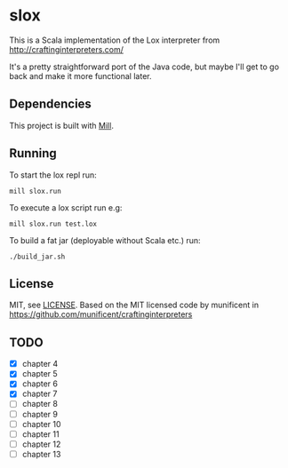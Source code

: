# slox

This is a Scala implementation of the Lox interpreter from
http://craftinginterpreters.com/

It's a pretty straightforward port of the Java code, but maybe I'll get to go
back and make it more functional later.

## Dependencies

This project is built with [Mill].

[Mill]: https://com-lihaoyi.github.io/mill/mill/Intro_to_Mill.html#_installation

## Running

To start the lox repl run:

```shell
mill slox.run
```

To execute a lox script run e.g:

```shell
mill slox.run test.lox
```

To build a fat jar (deployable without Scala etc.) run:

```shell
./build_jar.sh
```

## License

MIT, see [LICENSE](./LICENSE). Based on the MIT licensed code by munificent in
https://github.com/munificent/craftinginterpreters

## TODO

- [x] chapter 4
- [x] chapter 5
- [x] chapter 6
- [x] chapter 7
- [ ] chapter 8
- [ ] chapter 9
- [ ] chapter 10
- [ ] chapter 11
- [ ] chapter 12
- [ ] chapter 13
